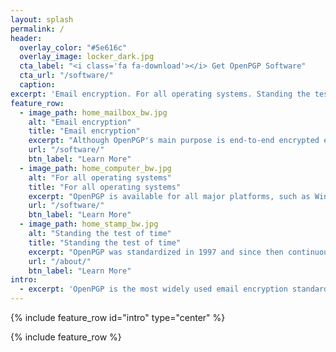 ```yaml
---
layout: splash
permalink: /
header:
  overlay_color: "#5e616c"
  overlay_image: locker_dark.jpg
  cta_label: "<i class='fa fa-download'></i> Get OpenPGP Software"
  cta_url: "/software/"
  caption:
excerpt: 'Email encryption. For all operating systems. Standing the test of time.'
feature_row:
  - image_path: home_mailbox_bw.jpg
    alt: "Email encryption"
    title: "Email encryption"
    excerpt: "Although OpenPGP's main purpose is end-to-end encrypted email communication, it is also utilized for encrypted messaging and other use cases such as password managers."
    url: "/software/"
    btn_label: "Learn More"
  - image_path: home_computer_bw.jpg
    alt: "For all operating systems"
    title: "For all operating systems"
    excerpt: "OpenPGP is available for all major platforms, such as Windows, Mac OS, GNU/Linux, Android, and iOS."
    url: "/software/"
    btn_label: "Learn More"
  - image_path: home_stamp_bw.jpg
    alt: "Standing the test of time"
    title: "Standing the test of time"
    excerpt: "OpenPGP was standardized in 1997 and since then continuously improved. As far as we know, intelligence organizations aren't able to break it."
    url: "/about/"
    btn_label: "Learn More"
intro:
  - excerpt: 'OpenPGP is the most widely used email encryption standard. It is defined by the OpenPGP Working Group of the Internet Engineering Task Force (IETF) as a Proposed Standard in [RFC 4880](https://tools.ietf.org/html/rfc4880). OpenPGP was originally derived from the PGP software, created by [Phil Zimmermann](http://philzimmermann.com).'
---
```


{% include feature_row id="intro" type="center" %}

{% include feature_row %}
